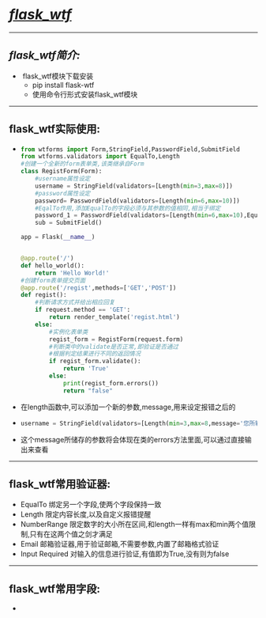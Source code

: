 # 				***<u>flask_wtf***</u>

------

## *flask_wtf简介:*

- ​	flask_wtf模块下载安装
  - pip install flask-wtf
  - 使用命令行形式安装flask_wtf模块

------

## flask_wtf实际使用:

- ```python
  from wtforms import Form,StringField,PasswordField,SubmitField
  from wtforms.validators import EqualTo,Length
  #创建一个全新的form表单类,该类继承自Form
  class RegistForm(Form):
      #username属性设定
      username = StringField(validators=[Length(min=3,max=8)])
      #password属性设定
      password= PasswordField(validators=[Length(min=6,max=10)])
      #EqalTo作用,添加EqualTo的字段必须与其参数的值相同,相当于绑定
      password_1 = PasswordField(validators=[Length(min=6,max=10),EqualTo('password')])
      sub = SubmitField()
  
  app = Flask(__name__)
  
  
  @app.route('/')
  def hello_world():
      return 'Hello World!'
  #创建form表单提交页面
  @app.route('/regist',methods=['GET','POST'])
  def regist():
      #判断请求方式并给出相应回复
      if request.method == 'GET':
          return render_template('regist.html')
      else:
          #实例化表单类
          regist_form = RegistForm(request.form)
          #判断类中的validate是否正常,即验证是否通过
          #根据判定结果进行不同的返回情况
          if regist_form.validate():
              return 'True'
          else:
              print(regist_form.errors())
              return "false"
  
  ```

- 在length函数中,可以添加一个新的参数,message,用来设定报错之后的

- ```python
  username = StringField(validators=[Length(min=3,max=8,message='您所输入的账户名称不符合要求.请重新输入')])
  ```

- 这个message所储存的参数将会体现在类的errors方法里面,可以通过直接输出来查看

------

## flask_wtf常用验证器:

- EqualTo           绑定另一个字段,使两个字段保持一致
- Length             限定内容长度,以及自定义报错提醒
- NumberRange   限定数字的大小所在区间,和length一样有max和min两个值限制,只有在这两个值之剑才满足
- Email               邮箱验证器,用于验证邮箱,不需要参数,内置了邮箱格式验证
- Input Required  对输入的信息进行验证,有值即为True,没有则为false

------

## flask_wtf常用字段:

- 